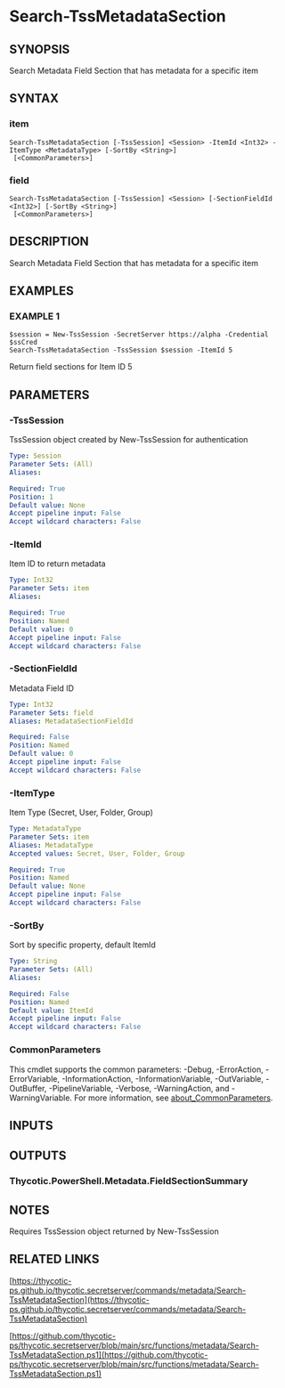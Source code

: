 # Search-TssMetadataSection

## SYNOPSIS
Search Metadata Field Section that has metadata for a specific item

## SYNTAX

### item
```
Search-TssMetadataSection [-TssSession] <Session> -ItemId <Int32> -ItemType <MetadataType> [-SortBy <String>]
 [<CommonParameters>]
```

### field
```
Search-TssMetadataSection [-TssSession] <Session> [-SectionFieldId <Int32>] [-SortBy <String>]
 [<CommonParameters>]
```

## DESCRIPTION
Search Metadata Field Section that has metadata for a specific item

## EXAMPLES

### EXAMPLE 1
```
$session = New-TssSession -SecretServer https://alpha -Credential $ssCred
Search-TssMetadataSection -TssSession $session -ItemId 5
```

Return field sections for Item ID 5

## PARAMETERS

### -TssSession
TssSession object created by New-TssSession for authentication

```yaml
Type: Session
Parameter Sets: (All)
Aliases:

Required: True
Position: 1
Default value: None
Accept pipeline input: False
Accept wildcard characters: False
```

### -ItemId
Item ID to return metadata

```yaml
Type: Int32
Parameter Sets: item
Aliases:

Required: True
Position: Named
Default value: 0
Accept pipeline input: False
Accept wildcard characters: False
```

### -SectionFieldId
Metadata Field ID

```yaml
Type: Int32
Parameter Sets: field
Aliases: MetadataSectionFieldId

Required: False
Position: Named
Default value: 0
Accept pipeline input: False
Accept wildcard characters: False
```

### -ItemType
Item Type (Secret, User, Folder, Group)

```yaml
Type: MetadataType
Parameter Sets: item
Aliases: MetadataType
Accepted values: Secret, User, Folder, Group

Required: True
Position: Named
Default value: None
Accept pipeline input: False
Accept wildcard characters: False
```

### -SortBy
Sort by specific property, default ItemId

```yaml
Type: String
Parameter Sets: (All)
Aliases:

Required: False
Position: Named
Default value: ItemId
Accept pipeline input: False
Accept wildcard characters: False
```

### CommonParameters
This cmdlet supports the common parameters: -Debug, -ErrorAction, -ErrorVariable, -InformationAction, -InformationVariable, -OutVariable, -OutBuffer, -PipelineVariable, -Verbose, -WarningAction, and -WarningVariable. For more information, see [about_CommonParameters](http://go.microsoft.com/fwlink/?LinkID=113216).

## INPUTS

## OUTPUTS

### Thycotic.PowerShell.Metadata.FieldSectionSummary
## NOTES
Requires TssSession object returned by New-TssSession

## RELATED LINKS

[https://thycotic-ps.github.io/thycotic.secretserver/commands/metadata/Search-TssMetadataSection](https://thycotic-ps.github.io/thycotic.secretserver/commands/metadata/Search-TssMetadataSection)

[https://github.com/thycotic-ps/thycotic.secretserver/blob/main/src/functions/metadata/Search-TssMetadataSection.ps1](https://github.com/thycotic-ps/thycotic.secretserver/blob/main/src/functions/metadata/Search-TssMetadataSection.ps1)

